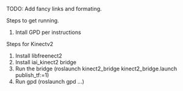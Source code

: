 TODO: Add fancy links and formating.

Steps to get running.

1. Intall GPD per instructions

Steps for Kinectv2
1. Install libfreenect2
2. Install iai_kinect2 bridge
3. Run the bridge (roslaunch kinect2_bridge kinect2_bridge.launch publish_tf:=1)
4. Run gpd (roslaunch gpd ...)
